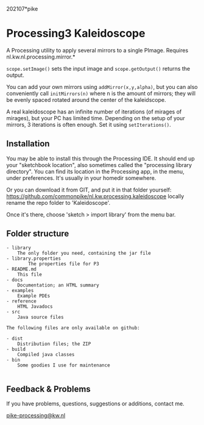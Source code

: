 202107*pike

# Processing3 Kaleidoscope

A Processing utility to apply several mirrors to a single PImage.
Requires nl.kw.nl.processing.mirror.*

`scope.setImage()` sets the input image and `scope.getOutput()`
returns the output. 

You can add your own mirrors using `addMirror(x,y,alpha)`, but you can 
also conveniently call `initMirrors(n)` where n is the amount of 
mirrors; they will be evenly spaced rotated around the center 
of the kaleidscope.

A real kaleidoscope has an infinite number of iterations (of 
mirages of mirages), but your PC has limited time. Depending 
on the setup of your mirrors, 3 iterations is often enough.
Set it using `setIterations()`.

## Installation

You may be able to install this through the Processing IDE.
It should end up your "sketchbook location",
also sometimes called the "processing library directory".
You can find its location in the Processing app, in the menu,
under preferences. It's usually in your homedir somewhere.

Or you can download it from GIT, and put it in that folder
yourself: 
<https://github.com/commonpike/nl.kw.processing.kaleidoscope>
locally rename the repo folder to 'Kaleidoscope'.

Once it's there, choose 'sketch > import library'
from the menu bar.

## Folder structure

```
- library
    The only folder you need, containing the jar file
- library.properties
		The properties file for P3
- README.md 
    This file
- docs
    Documentation; an HTML summary
- examples
    Example PDEs
- reference
    HTML Javadocs
- src
    Java source files
    
The following files are only available on github:

- dist
    Distribution files; the ZIP    
- build
    Compiled java classes
- bin
    Some goodies I use for maintenance
    
```

## Feedback & Problems 

If you have problems, questions, suggestions or
additions, contact me.


pike-processing@kw.nl